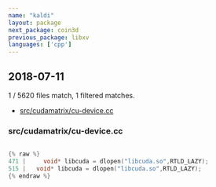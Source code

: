 ```yaml
---
name: "kaldi"
layout: package
next_package: coin3d
previous_package: libxv
languages: ['cpp']
---
```

## 2018-07-11
1 / 5620 files match, 1 filtered matches.

 - [src/cudamatrix/cu-device.cc](#srccudamatrixcu-devicecc)

### src/cudamatrix/cu-device.cc

```cpp

{% raw %}
471 |     void* libcuda = dlopen("libcuda.so",RTLD_LAZY);
515 |   void* libcuda = dlopen("libcuda.so",RTLD_LAZY);
{% endraw %}

```